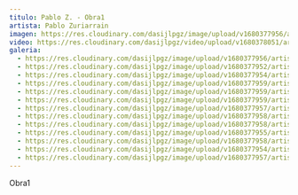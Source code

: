 ```yaml
---
titulo: Pablo Z. - Obra1
artista: Pablo Zuriarrain
imagen: https://res.cloudinary.com/dasijlpgz/image/upload/v1680377956/artistas/Pablo%20Zuriarrain/Obra1/P1050443.jpg
video: https://res.cloudinary.com/dasijlpgz/video/upload/v1680378051/artistas/Pablo%20Zuriarrain/Obra1/230401_obra_1-1_compressed.mp4
galeria:
  - https://res.cloudinary.com/dasijlpgz/image/upload/v1680377956/artistas/Pablo%20Zuriarrain/Obra1/P1050443.jpg
  - https://res.cloudinary.com/dasijlpgz/image/upload/v1680377952/artistas/Pablo%20Zuriarrain/Obra1/P1050440.jpg
  - https://res.cloudinary.com/dasijlpgz/image/upload/v1680377954/artistas/Pablo%20Zuriarrain/Obra1/P1050442.jpg
  - https://res.cloudinary.com/dasijlpgz/image/upload/v1680377959/artistas/Pablo%20Zuriarrain/Obra1/P1050466.jpg
  - https://res.cloudinary.com/dasijlpgz/image/upload/v1680377959/artistas/Pablo%20Zuriarrain/Obra1/P1050461.jpg
  - https://res.cloudinary.com/dasijlpgz/image/upload/v1680377959/artistas/Pablo%20Zuriarrain/Obra1/P1050463.jpg
  - https://res.cloudinary.com/dasijlpgz/image/upload/v1680377957/artistas/Pablo%20Zuriarrain/Obra1/P1050458.jpg
  - https://res.cloudinary.com/dasijlpgz/image/upload/v1680377958/artistas/Pablo%20Zuriarrain/Obra1/P1050448.jpg
  - https://res.cloudinary.com/dasijlpgz/image/upload/v1680377958/artistas/Pablo%20Zuriarrain/Obra1/P1050457.jpg
  - https://res.cloudinary.com/dasijlpgz/image/upload/v1680377955/artistas/Pablo%20Zuriarrain/Obra1/P1050449.jpg
  - https://res.cloudinary.com/dasijlpgz/image/upload/v1680377958/artistas/Pablo%20Zuriarrain/Obra1/P1050452.jpg
  - https://res.cloudinary.com/dasijlpgz/image/upload/v1680377954/artistas/Pablo%20Zuriarrain/Obra1/P1050445.jpg
  - https://res.cloudinary.com/dasijlpgz/image/upload/v1680377957/artistas/Pablo%20Zuriarrain/Obra1/P1050447.jpg
---
```

O﻿bra1